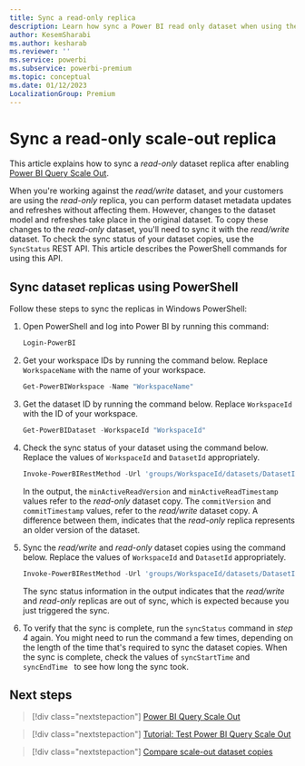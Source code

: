 ```yaml
---
title: Sync a read-only replica
description: Learn how sync a Power BI read only dataset when using the Power BI Premium Scale-out feature
author: KesemSharabi
ms.author: kesharab
ms.reviewer: ''
ms.service: powerbi
ms.subservice: powerbi-premium
ms.topic: conceptual
ms.date: 01/12/2023
LocalizationGroup: Premium
---
```


# Sync a read-only scale-out replica

This article explains how to sync a *read-only* dataset replica after enabling [Power BI Query Scale Out](service-premium-auto-scale.md).

When you're working against the *read/write* dataset, and your customers are using the *read-only* replica, you can perform dataset metadata updates and refreshes without affecting them. However, changes to the dataset model and refreshes take place in the original dataset. To copy these changes to the *read-only* dataset, you'll need to sync it with the *read/write* dataset. To check the sync status of your dataset copies, use the `SyncStatus` REST API. This article describes the PowerShell commands for using this API.

## Sync dataset replicas using PowerShell

Follow these steps to sync the replicas in Windows PowerShell:

1. Open PowerShell and log into Power BI by running this command:

    ```powershell
    Login-PowerBI 
    ```

2. Get your workspace IDs by running the command below. Replace `WorkspaceName` with the name of your workspace.

    ```powershell
    Get-PowerBIWorkspace -Name "WorkspaceName"  
    ```

3. Get the dataset ID by running the command below. Replace `WorkspaceId` with the ID of your workspace.

    ```powershell
    Get-PowerBIDataset -WorkspaceId "WorkspaceId"   
    ```

4. Check the sync status of your dataset using the command below. Replace the values of `WorkspaceId` and `DatasetId` appropriately.

    ```powershell
    Invoke-PowerBIRestMethod -Url 'groups/WorkspaceId/datasets/DatasetId/syncStatus' -Method Get | ConvertFrom-Json | Format-List    
    ```

    In the output, the `minActiveReadVersion` and `minActiveReadTimestamp` values refer to the *read-only* dataset copy. The `commitVersion` and `commitTimestamp` values, refer to the *read/write* dataset copy. A difference between them, indicates that the *read-only* replica represents an older version of the dataset.

5. Sync the *read/write* and *read-only* dataset copies using the command below. Replace the values of `WorkspaceId` and `DatasetId` appropriately.

    ```powershell
    Invoke-PowerBIRestMethod -Url 'groups/WorkspaceId/datasets/DatasetId/sync' -Method Post | ConvertFrom-Json | Format-List    
    ```

    The sync status information in the output indicates that the *read/write* and *read-only* replicas are out of sync, which is expected because you just triggered the sync.  

6. To verify that the sync is complete, run the `syncStatus` command in *step 4* again. You might need to run the command a few times, depending on the length of the time that's required to sync the dataset copies. When the sync is complete, check the values of `syncStartTime` and `syncEndTime ` to see how long the sync took.  

## Next steps

> [!div class="nextstepaction"]
> [Power BI Query Scale Out](service-premium-scale-out.md)

> [!div class="nextstepaction"]
> [Tutorial: Test Power BI Query Scale Out](service-premium-scale-out-test.md)

> [!div class="nextstepaction"]
> [Compare scale-out dataset copies](service-premium-scale-out-app.md)
